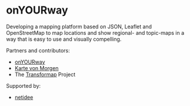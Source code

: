 onYOURway
=========

Developing a mapping platform based on JSON, Leaflet and OpenStreetMap to map locations and show regional- and topic-maps in a way that is easy to use and visually compelling.

Partners and contributors:
- [onYOURway](http://onYOURway) 
- [Karte von Morgen](http://kartevonmorgen.org)
- The [Transformap](http://blog.allmende.io) Project

Supported by:
- [netidee](https://www.netidee.at)
